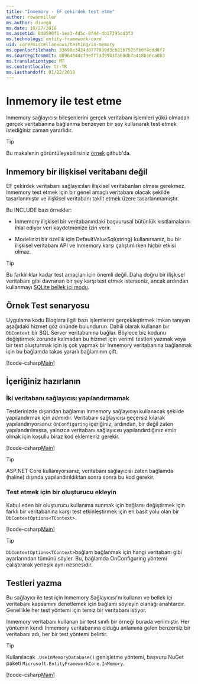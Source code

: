 ```yaml
---
title: "Inmemory - EF çekirdek test etme"
author: rowanmiller
ms.author: divega
ms.date: 10/27/2016
ms.assetid: 0d0590f1-1ea3-4d5c-8f44-db17395cd3f3
ms.technology: entity-framework-core
uid: core/miscellaneous/testing/in-memory
ms.openlocfilehash: 33690e3424d0777930d3cb8167575fb0f4ddd8f7
ms.sourcegitcommit: d096484dcf9eff73d9943fa60db7a418b10ca0b3
ms.translationtype: MT
ms.contentlocale: tr-TR
ms.lasthandoff: 01/22/2018
---
```

# <a name="testing-with-inmemory"></a>Inmemory ile test etme

Inmemory sağlayıcısı bileşenlerini gerçek veritabanı işlemleri yükü olmadan gerçek veritabanına bağlanma benzeyen bir şey kullanarak test etmek istediğiniz zaman yararlıdır.

> [!TIP]  
> Bu makalenin görüntüleyebilirsiniz [örnek](https://github.com/aspnet/EntityFramework.Docs/tree/master/samples/core/Miscellaneous/Testing) github'da.

## <a name="inmemory-is-not-a-relational-database"></a>Inmemory bir ilişkisel veritabanı değil

EF çekirdek veritabanı sağlayıcıları ilişkisel veritabanları olması gerekmez. Inmemory test etmek için bir genel amaçlı veritabanı olacak şekilde tasarlanmıştır ve ilişkisel veritabanı taklit etmek üzere tasarlanmamıştır.

Bu INCLUDE bazı örnekler:
* Inmemory ilişkisel bir veritabanındaki başvurusal bütünlük kısıtlamalarını ihlal ediyor veri kaydetmenize izin verir.

* Modelinizi bir özellik için DefaultValueSql(string) kullanırsanız, bu bir ilişkisel veritabanı API ve Inmemory karşı çalıştırılırken hiçbir etkisi olmaz.

> [!TIP]  
> Bu farklılıklar kadar test amaçları için önemli değil. Daha doğru bir ilişkisel veritabanı gibi davranan bir şey karşı test etmek isterseniz, ancak ardından kullanmayı [SQLite bellek içi modu](sqlite.md).

## <a name="example-testing-scenario"></a>Örnek Test senaryosu

Uygulama kodu Bloglara ilgili bazı işlemlerini gerçekleştirmek imkan tanıyan aşağıdaki hizmet göz önünde bulundurun. Dahili olarak kullanan bir `DbContext` bir SQL Server veritabanına bağlar. Böylece biz kodunu değiştirmek zorunda kalmadan bu hizmet için verimli testleri yazmak veya bir test oluşturmak için iş çok yapmak bir Inmemory veritabanına bağlanmak için bu bağlamda takas yararlı bağlamının çift.

[!code-csharp[Main](../../../../samples/core/Miscellaneous/Testing/BusinessLogic/BlogService.cs)]

## <a name="get-your-context-ready"></a>İçeriğiniz hazırlanın

### <a name="avoid-configuring-two-database-providers"></a>İki veritabanı sağlayıcısı yapılandırmamak

Testlerinizde dışarıdan bağlamın Inmemory sağlayıcıyı kullanacak şekilde yapılandırmak için adımıdır. Veritabanı sağlayıcısı geçersiz kılarak yapılandırıyorsanız `OnConfiguring` içeriğiniz, ardından, bir değil zaten yapılandırılmışsa, yalnızca veritabanı sağlayıcısı yapılandırdığınız emin olmak için koşullu biraz kod eklemeniz gerekir.

[!code-csharp[Main](../../../../samples/core/Miscellaneous/Testing/BusinessLogic/BloggingContext.cs#OnConfiguring)]

> [!TIP]  
> ASP.NET Core kullanıyorsanız, veritabanı sağlayıcısı zaten bağlamda (haline) dışında yapılandırıldıktan sonra sonra bu kod gerekir.

### <a name="add-a-constructor-for-testing"></a>Test etmek için bir oluşturucu ekleyin

Kabul eden bir oluşturucu kullanıma sunmak için bağlamı değiştirmek için farklı bir veritabanına karşı test etkinleştirmek için en basit yolu olan bir `DbContextOptions<TContext>`.

[!code-csharp[Main](../../../../samples/core/Miscellaneous/Testing/BusinessLogic/BloggingContext.cs#Constructors)]

> [!TIP]  
> `DbContextOptions<TContext>`bağlam bağlanmak için hangi veritabanı gibi ayarlarından tümünü söyler. Bu, bağlamda OnConfiguring yöntemi çalıştırarak yerleşik aynı nesnesidir.

## <a name="writing-tests"></a>Testleri yazma

Bu sağlayıcı ile test için Inmemory Sağlayıcısı'nı kullanın ve bellek içi veritabanı kapsamını denetlemek için bağlamı söyleyin olanağı anahtardır. Genellikle her test yöntemi için temiz bir veritabanı istiyor.

Inmemory veritabanı kullanan bir test sınıfı bir örneği burada verilmiştir. Her yöntemin kendi Inmemory veritabanına olduğu anlamına gelen benzersiz bir veritabanı adı, her bir test yöntemi belirtir.

>[!TIP]
> Kullanılacak `.UseInMemoryDatabase()` genişletme yöntemi, başvuru NuGet paketi `Microsoft.EntityFrameworkCore.InMemory`.

[!code-csharp[Main](../../../../samples/core/Miscellaneous/Testing/TestProject/InMemory/BlogServiceTests.cs)]
